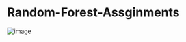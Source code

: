 # Random-Forest-Assginments


![image](https://user-images.githubusercontent.com/97382532/184663849-edae7967-6951-4737-be4d-a7615efddd73.png)
